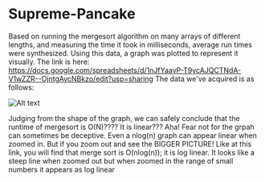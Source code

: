 # Supreme-Pancake
Based on running the mergesort algorithm on many arrays of different lengths, and measuring the time it took in milliseconds, average run times were synthesized. 
Using this data, a graph was plotted to represent it visually. The link is here: https://docs.google.com/spreadsheets/d/1nJfYaayP-T9ycAJQCTNdA-V1wZZR--OjntgAycNBkzo/edit?usp=sharing
The data we've acquired is as follows:



![Alt text](/../Supreme-Pancake/graphs.png?raw=true "Optional Title")



Judging from the shape of the graph, we can safely conclude that the runtime of mergesort is O(N)???? It is linear??? Aha! Fear not for the grpah can sometimes be deceptive. Even a nlog(n) graph can appear linear when zoomed in. But if you zoom out and see the BIGGER PICTURE! Like at this link, 
you will find that merge sort is O(nlog(n)); it is log linear.  It looks like a steep line when zoomed out but when zoomed in the range of small numbers it appears as log linear
